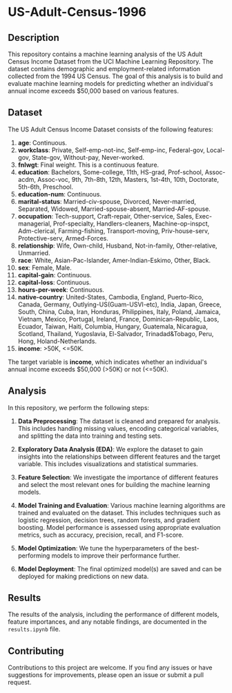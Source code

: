 # US-Adult-Census-1996
## Description
This repository contains a machine learning analysis of the US Adult Census Income Dataset from the UCI Machine Learning Repository. The dataset contains demographic and employment-related information collected from the 1994 US Census. The goal of this analysis is to build and evaluate machine learning models for predicting whether an individual's annual income exceeds $50,000 based on various features.

## Dataset
The US Adult Census Income Dataset consists of the following features:

1. **age**: Continuous.
2. **workclass**: Private, Self-emp-not-inc, Self-emp-inc, Federal-gov, Local-gov, State-gov, Without-pay, Never-worked.
3. **fnlwgt**: Final weight. This is a continuous feature.
4. **education**: Bachelors, Some-college, 11th, HS-grad, Prof-school, Assoc-acdm, Assoc-voc, 9th, 7th-8th, 12th, Masters, 1st-4th, 10th, Doctorate, 5th-6th, Preschool.
5. **education-num**: Continuous.
6. **marital-status**: Married-civ-spouse, Divorced, Never-married, Separated, Widowed, Married-spouse-absent, Married-AF-spouse.
7. **occupation**: Tech-support, Craft-repair, Other-service, Sales, Exec-managerial, Prof-specialty, Handlers-cleaners, Machine-op-inspct, Adm-clerical, Farming-fishing, Transport-moving, Priv-house-serv, Protective-serv, Armed-Forces.
8. **relationship**: Wife, Own-child, Husband, Not-in-family, Other-relative, Unmarried.
9. **race**: White, Asian-Pac-Islander, Amer-Indian-Eskimo, Other, Black.
10. **sex**: Female, Male.
11. **capital-gain**: Continuous.
12. **capital-loss**: Continuous.
13. **hours-per-week**: Continuous.
14. **native-country**: United-States, Cambodia, England, Puerto-Rico, Canada, Germany, Outlying-US(Guam-USVI-etc), India, Japan, Greece, South, China, Cuba, Iran, Honduras, Philippines, Italy, Poland, Jamaica, Vietnam, Mexico, Portugal, Ireland, France, Dominican-Republic, Laos, Ecuador, Taiwan, Haiti, Columbia, Hungary, Guatemala, Nicaragua, Scotland, Thailand, Yugoslavia, El-Salvador, Trinadad&Tobago, Peru, Hong, Holand-Netherlands.
15. **income**: >50K, <=50K.

The target variable is **income**, which indicates whether an individual's annual income exceeds $50,000 (>50K) or not (<=50K).

## Analysis
In this repository, we perform the following steps:

1. **Data Preprocessing**: The dataset is cleaned and prepared for analysis. This includes handling missing values, encoding categorical variables, and splitting the data into training and testing sets.

2. **Exploratory Data Analysis (EDA)**: We explore the dataset to gain insights into the relationships between different features and the target variable. This includes visualizations and statistical summaries.

3. **Feature Selection**: We investigate the importance of different features and select the most relevant ones for building the machine learning models.

4. **Model Training and Evaluation**: Various machine learning algorithms are trained and evaluated on the dataset. This includes techniques such as logistic regression, decision trees, random forests, and gradient boosting. Model performance is assessed using appropriate evaluation metrics, such as accuracy, precision, recall, and F1-score.

5. **Model Optimization**: We tune the hyperparameters of the best-performing models to improve their performance further.

6. **Model Deployment**: The final optimized model(s) are saved and can be deployed for making predictions on new data.

## Results
The results of the analysis, including the performance of different models, feature importances, and any notable findings, are documented in the `results.ipynb` file.

## Contributing
Contributions to this project are welcome. If you find any issues or have suggestions for improvements, please open an issue or submit a pull request.

